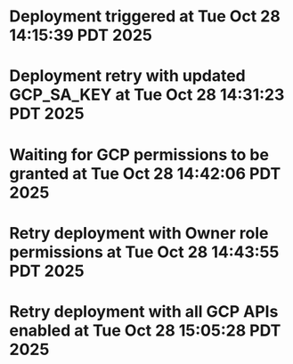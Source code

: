 # Deployment triggered at Tue Oct 28 14:15:39 PDT 2025
# Deployment retry with updated GCP_SA_KEY at Tue Oct 28 14:31:23 PDT 2025
# Waiting for GCP permissions to be granted at Tue Oct 28 14:42:06 PDT 2025
# Retry deployment with Owner role permissions at Tue Oct 28 14:43:55 PDT 2025
# Retry deployment with all GCP APIs enabled at Tue Oct 28 15:05:28 PDT 2025
